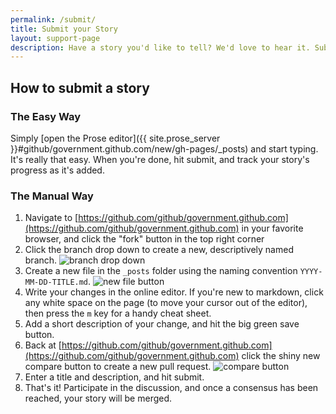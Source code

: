 ```yaml
---
permalink: /submit/
title: Submit your Story
layout: support-page
description: Have a story you'd like to tell? We'd love to hear it. Submitting a story is easy. If you run into any trouble, simply shoot <government@github.com> an email. We're here to help.
---
```


## How to submit a story

### The Easy Way

Simply [open the Prose editor]({{ site.prose_server }}#github/government.github.com/new/gh-pages/_posts) and start typing. It's really that easy. When you're done, hit submit, and track your story's progress as it's added.

### The Manual Way

1. Navigate to [https://github.com/github/government.github.com](https://github.com/github/government.github.com) in your favorite browser, and click the "fork" button in the top right corner
2. Click the branch drop down to create a new, descriptively named branch. ![branch drop down](https://f.cloud.github.com/assets/282759/1035804/61aaff16-0f30-11e3-916b-452a8665425e.png)
3. Create a new file in the `_posts` folder using the naming convention `YYYY-MM-DD-TITLE.md`. ![new file button](https://f.cloud.github.com/assets/282759/1035818/9f60f770-0f30-11e3-9205-0157abee2d75.png)
4. Write your changes in the online editor. If you're new to markdown, click any white space on the page (to move your cursor out of the editor), then press the `m` key for a handy cheat sheet.
5. Add a short description of your change, and hit the big green save button.
6. Back at [https://github.com/github/government.github.com](https://github.com/github/government.github.com) click the shiny new compare button to create a new pull request. ![compare button](https://f.cloud.github.com/assets/282759/1035855/764a0bf0-0f31-11e3-8c05-ddbe0b56e227.png)
7. Enter a title and description, and hit submit.
8. That's it! Participate in the discussion, and once a consensus has been reached, your story will be merged.
